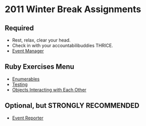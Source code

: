 # 2011 Winter Break Assignments

## Required
* Rest, relax, clear your head.
* Check in with your accountabilibuddies THRICE. 
* [Event Manager](https://backend.turing.edu/module1/projects/eventmanager)
## Ruby Exercises Menu
* [Enumerables](https://github.com/turingschool/ruby-exercises/tree/main/enumerables)
* [Testing](https://github.com/turingschool/ruby-exercises/tree/main/mythical-creatures)
* [Objects Interacting with Each Other](https://github.com/turingschool/ruby-exercises/tree/main/objects-and-methods)
## Optional, but STRONGLY RECOMMENDED
* [Event Reporter](https://backend.turing.edu/module1/projects/event_reporter)
